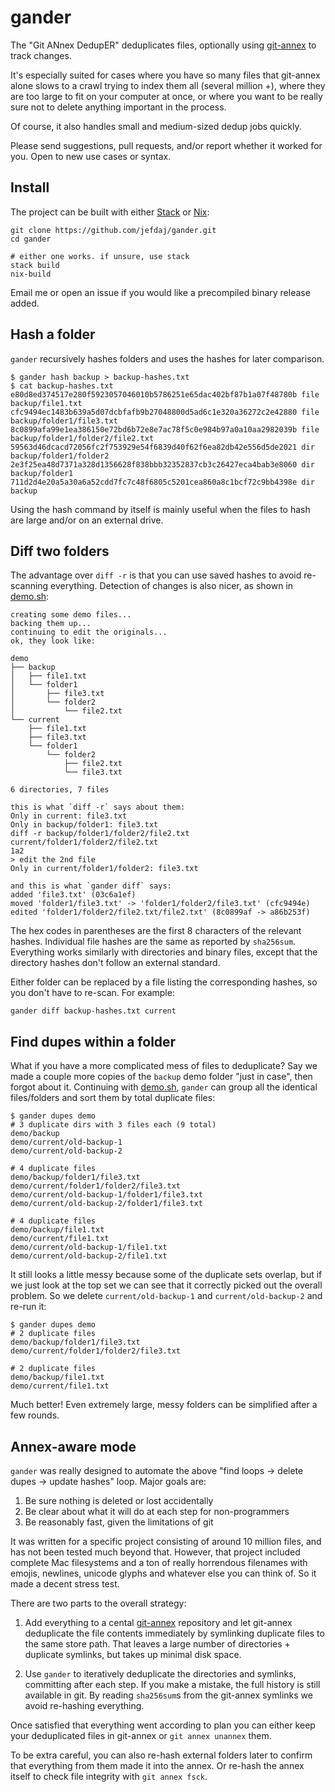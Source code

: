 gander
======

The "Git ANnex DedupER" deduplicates files, optionally using [git-annex][1] to track changes.

It's especially suited for cases where you have so many files that git-annex
alone slows to a crawl trying to index them all (several million +), where they
are too large to fit on your computer at once, or where you want to be really
sure not to delete anything important in the process.

Of course, it also handles small and medium-sized dedup jobs quickly.

Please send suggestions, pull requests, and/or report whether it worked for you.
Open to new use cases or syntax.


Install
-------

The project can be built with either [Stack][2] or [Nix][3]:

```
git clone https://github.com/jefdaj/gander.git
cd gander

# either one works. if unsure, use stack
stack build
nix-build
```

Email me or open an issue if you would like a precompiled binary release added.


Hash a folder
-------------

`gander` recursively hashes folders and uses the hashes for later comparison.

```
$ gander hash backup > backup-hashes.txt
$ cat backup-hashes.txt
e80d8ed374517e280f5923057046010b5786251e65dac402bf87b1a07f48780b file backup/file1.txt
cfc9494ec1483b639a5d07dcbfafb9b27048800d5ad6c1e320a36272c2e42880 file backup/folder1/file3.txt
8c0899afa99e1ea386150e72bd6b72e8e7ac78f5c0e984b97a0a10aa2982039b file backup/folder1/folder2/file2.txt
59563d46dcacd72056fc2f753929e54f6839d40f62f6ea82db42e556d5de2021 dir  backup/folder1/folder2
2e3f25ea48d7371a328d1356628f838bbb32352837cb3c26427eca4bab3e8060 dir  backup/folder1
711d2d4e20a5a30a6a52cdd7fc7c48f6805c5201cea860a8c1bcf72c9bb4398e dir  backup
```

Using the hash command by itself is mainly useful when the files to hash are large and/or on an external drive.


Diff two folders
----------------

The advantage over `diff -r` is that you can use saved hashes to avoid re-scanning everything.
Detection of changes is also nicer, as shown in [demo.sh][4]:

```
creating some demo files...
backing them up...
continuing to edit the originals...
ok, they look like:

demo
├── backup
│   ├── file1.txt
│   └── folder1
│       ├── file3.txt
│       └── folder2
│           └── file2.txt
└── current
    ├── file1.txt
    ├── file3.txt
    └── folder1
        └── folder2
            ├── file2.txt
            └── file3.txt

6 directories, 7 files

this is what `diff -r` says about them:
Only in current: file3.txt
Only in backup/folder1: file3.txt
diff -r backup/folder1/folder2/file2.txt current/folder1/folder2/file2.txt
1a2
> edit the 2nd file
Only in current/folder1/folder2: file3.txt

and this is what `gander diff` says:
added 'file3.txt' (03c6a1ef)
moved 'folder1/file3.txt' -> 'folder1/folder2/file3.txt' (cfc9494e)
edited 'folder1/folder2/file2.txt/file2.txt' (8c0899af -> a86b253f)
```

The hex codes in parentheses are the first 8 characters of the relevant hashes.
Individual file hashes are the same as reported by `sha256sum`.
Everything works similarly with directories and binary files,
except that the directory hashes don't follow an external standard.

Either folder can be replaced by a file listing the corresponding hashes, so you don't have to re-scan.
For example:

```
gander diff backup-hashes.txt current
```


Find dupes within a folder
--------------------------

What if you have a more complicated mess of files to deduplicate?
Say we made a couple more copies of the `backup` demo folder "just in case", then forgot about it.
Continuing with [demo.sh][4],
`gander` can group all the identical files/folders and sort them by total duplicate files:

```
$ gander dupes demo
# 3 duplicate dirs with 3 files each (9 total)
demo/backup
demo/current/old-backup-1
demo/current/old-backup-2

# 4 duplicate files
demo/backup/folder1/file3.txt
demo/current/folder1/folder2/file3.txt
demo/current/old-backup-1/folder1/file3.txt
demo/current/old-backup-2/folder1/file3.txt

# 4 duplicate files
demo/backup/file1.txt
demo/current/file1.txt
demo/current/old-backup-1/file1.txt
demo/current/old-backup-2/file1.txt
```

It still looks a little messy because some of the duplicate sets overlap,
but if we just look at the top set we can see that it correctly picked out the overall problem.
So we delete `current/old-backup-1` and `current/old-backup-2` and re-run it:

```
$ gander dupes demo
# 2 duplicate files
demo/backup/folder1/file3.txt
demo/current/folder1/folder2/file3.txt

# 2 duplicate files
demo/backup/file1.txt
demo/current/file1.txt
```

Much better! Even extremely large, messy folders can be simplified after a few rounds.


Annex-aware mode
----------------

`gander` was really designed to automate the above "find loops -> delete dupes
-> update hashes" loop. Major goals are:

1. Be sure nothing is deleted or lost accidentally
2. Be clear about what it will do at each step for non-programmers
3. Be reasonably fast, given the limitations of git

It was written for a specific project consisting of around 10 million files,
and has not been tested much beyond that. However, that project included
complete Mac filesystems and a ton of really horrendous filenames with emojis,
newlines, unicode glyphs and whatever else you can think of. So it made a
decent stress test.

There are two parts to the overall strategy:

1. Add everything to a cental [git-annex][1] repository and let git-annex
   deduplicate the file contents immediately by symlinking duplicate files to the
   same store path. That leaves a large number of directories + duplicate
   symlinks, but takes up minimal disk space.

2. Use `gander` to iteratively deduplicate the directories and symlinks, committing after each step.
   If you make a mistake, the full history is still available in git.
   By reading `sha256sum`s from the git-annex symlinks we avoid re-hashing everything.

Once satisfied that everything went according to plan you can either keep your
deduplicated files in git-annex or `git annex unannex` them.

To be extra careful, you can also re-hash external folders later to confirm
that everything from them made it into the annex. Or re-hash the annex itself
to check file integrity with `git annex fsck`.


[1]: https://git-annex.branchable.com
[2]: https://docs.haskellstack.org/en/stable/README/
[3]: https://nixos.org/nix
[4]: demo.sh
